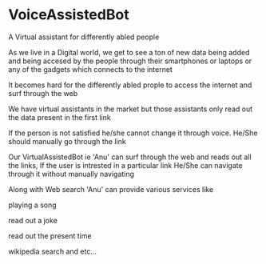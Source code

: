 # VoiceAssistedBot

A Virtual assistant for differently abled people

As we live in a Digital world, we get to see a ton of new data being added and being accesed by the people through their smartphones or laptops or any of the gadgets which connects to the internet

It becomes hard for the differently abled prople to access the internet and surf through the web

We have virtual assistants in the market but those assistants only read out the data present in the first link

If the person is not satisfied he/she cannot change it through voice. He/She should manually go through the link

Our VirtualAssistedBot ie 'Anu' can surf through the web and reads out all the links, If the user is intrested in a particular link He/She can navigate through it without manually navigating

Along with Web search 'Anu' can provide various services like

playing a song

read out a joke

read out the present time

wikipedia search and etc...
